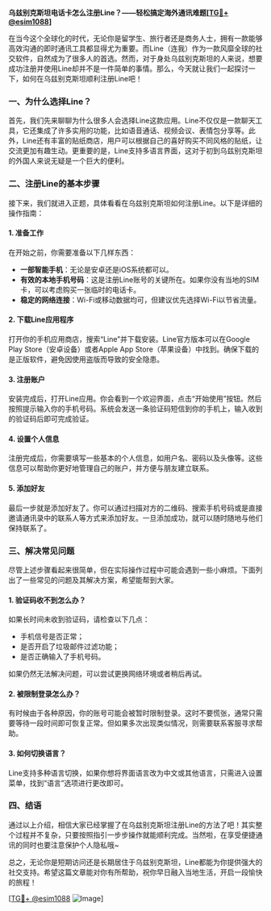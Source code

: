 **乌兹别克斯坦电话卡怎么注册Line？——轻松搞定海外通讯难题[[TG💪+ @esim1088](https://t.me/s/esim1088)]**

在当今这个全球化的时代，无论你是留学生、旅行者还是商务人士，拥有一款能够高效沟通的即时通讯工具都显得尤为重要。而Line（连我）作为一款风靡全球的社交软件，自然成为了很多人的首选。然而，对于身处乌兹别克斯坦的人来说，想要成功注册并使用Line却并不是一件简单的事情。那么，今天就让我们一起探讨一下，如何在乌兹别克斯坦顺利注册Line吧！

### 一、为什么选择Line？

首先，我们先来聊聊为什么很多人会选择Line这款应用。Line不仅仅是一款聊天工具，它还集成了许多实用的功能，比如语音通话、视频会议、表情包分享等。此外，Line还有丰富的贴纸商店，用户可以根据自己的喜好购买不同风格的贴纸，让交流更加有趣生动。更重要的是，Line支持多语言界面，这对于初到乌兹别克斯坦的外国人来说无疑是一个巨大的便利。

### 二、注册Line的基本步骤

接下来，我们就进入正题，具体看看在乌兹别克斯坦如何注册Line。以下是详细的操作指南：

#### 1. 准备工作

在开始之前，你需要准备以下几样东西：
- **一部智能手机**：无论是安卓还是iOS系统都可以。
- **有效的本地手机号码**：这是注册Line账号的关键所在。如果你没有当地的SIM卡，可以考虑购买一张临时的电话卡。
- **稳定的网络连接**：Wi-Fi或移动数据均可，但建议优先选择Wi-Fi以节省流量。

#### 2. 下载Line应用程序

打开你的手机应用商店，搜索“Line”并下载安装。Line官方版本可以在Google Play Store（安卓设备）或者Apple App Store（苹果设备）中找到。确保下载的是正版软件，避免因使用盗版而导致的安全隐患。

#### 3. 注册账户

安装完成后，打开Line应用。你会看到一个欢迎界面，点击“开始使用”按钮。然后按照提示输入你的手机号码。系统会发送一条验证码短信到你的手机上，输入收到的验证码后即可完成验证。

#### 4. 设置个人信息

注册完成后，你需要填写一些基本的个人信息，如用户名、密码以及头像等。这些信息可以帮助你更好地管理自己的账户，并方便与朋友建立联系。

#### 5. 添加好友

最后一步就是添加好友了。你可以通过扫描对方的二维码、搜索手机号码或是直接邀请通讯录中的联系人等方式来添加好友。一旦添加成功，就可以随时随地与他们保持联系了。

### 三、解决常见问题

尽管上述步骤看起来很简单，但在实际操作过程中可能会遇到一些小麻烦。下面列出了一些常见的问题及其解决方案，希望能帮到大家。

#### 1. 验证码收不到怎么办？

如果长时间未收到验证码，请检查以下几点：
- 手机信号是否正常；
- 是否开启了垃圾邮件过滤功能；
- 是否正确输入了手机号码。

如果仍然无法解决问题，可以尝试更换网络环境或者稍后再试。

#### 2. 被限制登录怎么办？

有时候由于各种原因，你的账号可能会被暂时限制登录。这时不要慌张，通常只需要等待一段时间即可恢复正常。但如果多次出现类似情况，则需要联系客服寻求帮助。

#### 3. 如何切换语言？

Line支持多种语言切换，如果你想将界面语言改为中文或其他语言，只需进入设置菜单，找到“语言”选项进行更改即可。

### 四、结语

通过以上介绍，相信大家已经掌握了在乌兹别克斯坦注册Line的方法了吧！其实整个过程并不复杂，只要按照指引一步步操作就能顺利完成。当然啦，在享受便捷通讯的同时也要注意保护个人隐私哦~

总之，无论你是短期访问还是长期居住于乌兹别克斯坦，Line都能为你提供强大的社交支持。希望这篇文章能对你有所帮助，祝你早日融入当地生活，开启一段愉快的旅程！ 

[[TG💪+ @esim1088](https://t.me/s/esim1088) ![Image](https://i.postimg.cc/4NQfJmqS/Snipaste-2025-05-13-00-14-12.png)]